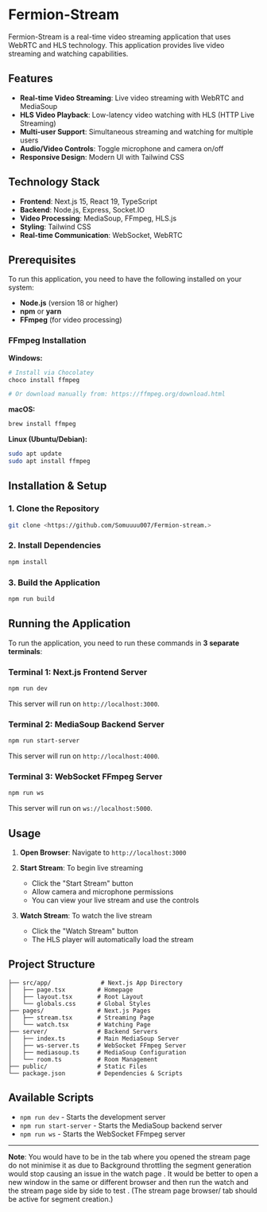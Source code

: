 # Fermion-Stream

Fermion-Stream is a real-time video streaming application that uses WebRTC and HLS technology. This application provides live video streaming and watching capabilities.

## Features

- **Real-time Video Streaming**: Live video streaming with WebRTC and MediaSoup
- **HLS Video Playback**: Low-latency video watching with HLS (HTTP Live Streaming)
- **Multi-user Support**: Simultaneous streaming and watching for multiple users
- **Audio/Video Controls**: Toggle microphone and camera on/off
- **Responsive Design**: Modern UI with Tailwind CSS

## Technology Stack

- **Frontend**: Next.js 15, React 19, TypeScript
- **Backend**: Node.js, Express, Socket.IO
- **Video Processing**: MediaSoup, FFmpeg, HLS.js
- **Styling**: Tailwind CSS
- **Real-time Communication**: WebSocket, WebRTC

## Prerequisites

To run this application, you need to have the following installed on your system:

- **Node.js** (version 18 or higher)
- **npm** or **yarn**
- **FFmpeg** (for video processing)

### FFmpeg Installation

**Windows:**
```bash
# Install via Chocolatey
choco install ffmpeg

# Or download manually from: https://ffmpeg.org/download.html
```

**macOS:**
```bash
brew install ffmpeg
```

**Linux (Ubuntu/Debian):**
```bash
sudo apt update
sudo apt install ffmpeg
```

## Installation & Setup

### 1. Clone the Repository
```bash
git clone <https://github.com/Somuuuu007/Fermion-stream.>
```

### 2. Install Dependencies
```bash
npm install
```

### 3. Build the Application
```bash
npm run build
```

## Running the Application

To run the application, you need to run these commands in **3 separate terminals**:

### Terminal 1: Next.js Frontend Server
```bash
npm run dev
```
This server will run on `http://localhost:3000`.

### Terminal 2: MediaSoup Backend Server
```bash
npm run start-server
```
This server will run on `http://localhost:4000`.

### Terminal 3: WebSocket FFmpeg Server
```bash
npm run ws
```
This server will run on `ws://localhost:5000`.

## Usage

1. **Open Browser**: Navigate to `http://localhost:3000`

2. **Start Stream**: To begin live streaming
   - Click the "Start Stream" button
   - Allow camera and microphone permissions
   - You can view your live stream and use the controls

3. **Watch Stream**: To watch the live stream
   - Click the "Watch Stream" button
   - The HLS player will automatically load the stream

## Project Structure

```
├── src/app/              # Next.js App Directory
│   ├── page.tsx         # Homepage
│   ├── layout.tsx       # Root Layout
│   └── globals.css      # Global Styles
├── pages/               # Next.js Pages
│   ├── stream.tsx       # Streaming Page
│   └── watch.tsx        # Watching Page
├── server/              # Backend Servers
│   ├── index.ts         # Main MediaSoup Server
│   ├── ws-server.ts     # WebSocket FFmpeg Server
│   ├── mediasoup.ts     # MediaSoup Configuration
│   └── room.ts          # Room Management
├── public/              # Static Files
└── package.json         # Dependencies & Scripts
```

## Available Scripts

- `npm run dev` - Starts the development server
- `npm run start-server` - Starts the MediaSoup backend server
- `npm run ws` - Starts the WebSocket FFmpeg server

---

**Note**: You would have to be in the tab where you opened the stream page do not minimise it as due to Background throttling the segment generation would stop causing an issue in the watch page . It would be better to open a new window in the same or different browser and then run the watch and the stream page side by side to test . (The stream page browser/ tab should be active for segment creation.)